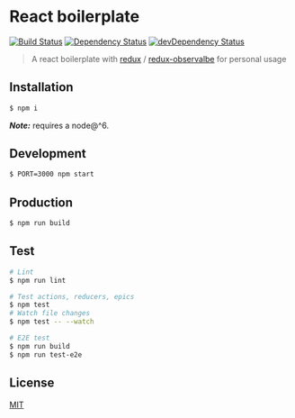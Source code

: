 # React boilerplate

[![Build Status](https://travis-ci.org/jhen0409/react-boilerplate.svg?branch=master)](https://travis-ci.org/jhen0409/react-boilerplate)
[![Dependency Status](https://david-dm.org/jhen0409/react-boilerplate.svg)](https://david-dm.org/jhen0409/react-boilerplate)
[![devDependency Status](https://david-dm.org/jhen0409/react-boilerplate/dev-status.svg)](https://david-dm.org/jhen0409/react-boilerplate#info=devDependencies)

> A react boilerplate with [redux](https://github.com/reactjs/redux) / [redux-observalbe](https://github.com/redux-observable/redux-observable) for personal usage

## Installation

```bash
$ npm i
```

__*Note:*__ requires a node@^6.

## Development

```bash
$ PORT=3000 npm start
```

## Production

```bash
$ npm run build
```

## Test

```bash
# Lint
$ npm run lint

# Test actions, reducers, epics
$ npm test
# Watch file changes
$ npm test -- --watch

# E2E test
$ npm run build
$ npm run test-e2e
```

## License

[MIT](LICENSE.md)
